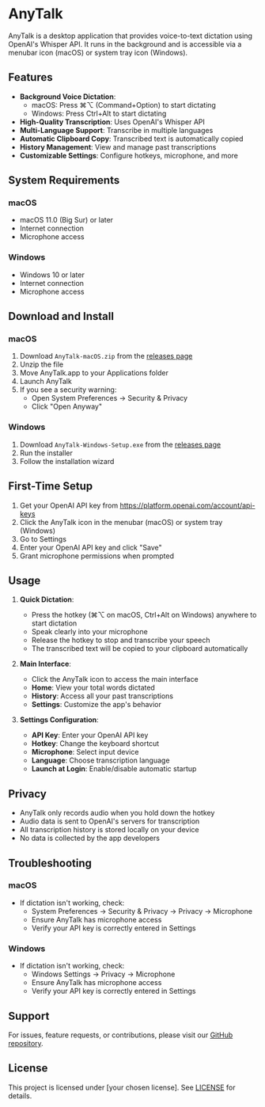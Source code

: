 # AnyTalk

AnyTalk is a desktop application that provides voice-to-text dictation using OpenAI's Whisper API. It runs in the background and is accessible via a menubar icon (macOS) or system tray icon (Windows).

## Features

- **Background Voice Dictation**: 
  - macOS: Press ⌘⌥ (Command+Option) to start dictating
  - Windows: Press Ctrl+Alt to start dictating
- **High-Quality Transcription**: Uses OpenAI's Whisper API
- **Multi-Language Support**: Transcribe in multiple languages
- **Automatic Clipboard Copy**: Transcribed text is automatically copied
- **History Management**: View and manage past transcriptions
- **Customizable Settings**: Configure hotkeys, microphone, and more

## System Requirements

### macOS
- macOS 11.0 (Big Sur) or later
- Internet connection
- Microphone access

### Windows
- Windows 10 or later
- Internet connection
- Microphone access

## Download and Install

### macOS
1. Download `AnyTalk-macOS.zip` from the [releases page](https://github.com/imgreene/AnyTalk/releases/tag/v1.0.1)
2. Unzip the file
3. Move AnyTalk.app to your Applications folder
4. Launch AnyTalk
5. If you see a security warning:
   - Open System Preferences → Security & Privacy
   - Click "Open Anyway"

### Windows
1. Download `AnyTalk-Windows-Setup.exe` from the [releases page](https://github.com/imgreene/AnyTalk/releases/tag/v1.0.1)
2. Run the installer
3. Follow the installation wizard

## First-Time Setup

1. Get your OpenAI API key from https://platform.openai.com/account/api-keys
2. Click the AnyTalk icon in the menubar (macOS) or system tray (Windows)
3. Go to Settings
4. Enter your OpenAI API key and click "Save"
5. Grant microphone permissions when prompted

## Usage

1. **Quick Dictation**:
   - Press the hotkey (⌘⌥ on macOS, Ctrl+Alt on Windows) anywhere to start dictation
   - Speak clearly into your microphone
   - Release the hotkey to stop and transcribe your speech
   - The transcribed text will be copied to your clipboard automatically

2. **Main Interface**:
   - Click the AnyTalk icon to access the main interface
   - **Home**: View your total words dictated
   - **History**: Access all your past transcriptions
   - **Settings**: Customize the app's behavior

3. **Settings Configuration**:
   - **API Key**: Enter your OpenAI API key
   - **Hotkey**: Change the keyboard shortcut
   - **Microphone**: Select input device
   - **Language**: Choose transcription language
   - **Launch at Login**: Enable/disable automatic startup

## Privacy

- AnyTalk only records audio when you hold down the hotkey
- Audio data is sent to OpenAI's servers for transcription
- All transcription history is stored locally on your device
- No data is collected by the app developers

## Troubleshooting

### macOS
- If dictation isn't working, check:
  - System Preferences → Security & Privacy → Privacy → Microphone
  - Ensure AnyTalk has microphone access
  - Verify your API key is correctly entered in Settings

### Windows
- If dictation isn't working, check:
  - Windows Settings → Privacy → Microphone
  - Ensure AnyTalk has microphone access
  - Verify your API key is correctly entered in Settings

## Support

For issues, feature requests, or contributions, please visit our [GitHub repository](https://github.com/yourusername/anytalk).

## License

This project is licensed under [your chosen license]. See [LICENSE](LICENSE) for details.
